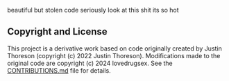 beautiful but stolen code
seriously look at this shit its so hot
## Copyright and License

This project is a derivative work based on code originally created by Justin Thoreson (copyright (c) 2022 Justin Thoreson). Modifications made to the original code are copyright (c) 2024 lovedrugsex. See the [CONTRIBUTIONS.md](CONTRIBUTIONS.md) file for details.

